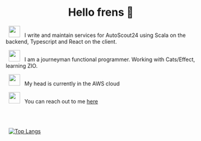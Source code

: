 <h1 align="center">Hello frens 👋</h1>


 &nbsp; <img height="30" src="https://emojipedia-us.s3.amazonaws.com/source/skype/289/man-mechanic_1f468-200d-1f527.png">
 &nbsp; I write and maintain services for AutoScout24 using Scala on the backend, Typescript and React on the client.
 
 &nbsp; <img height="30" src="https://emojipedia-us.s3.dualstack.us-west-1.amazonaws.com/thumbs/160/apple/325/scroll_1f4dc.png">
 &nbsp; I am a journeyman functional programmer. Working with Cats/Effect, learning ZIO.

 &nbsp; <img height="30" src="https://emojipedia-us.s3.dualstack.us-west-1.amazonaws.com/thumbs/120/google/313/cloud_2601-fe0f.png">
 &nbsp; My head is currently in the AWS cloud<br/>
 
 &nbsp; <img height="30" src="https://emojipedia-us.s3.dualstack.us-west-1.amazonaws.com/thumbs/120/apple/325/postbox_1f4ee.png">
 &nbsp; You can reach out to me <a href="https://hr.linkedin.com/in/ante-boti%C4%87-b81b7a159">here</a> <br/>
 
<br/>
<br/>

&nbsp; [![Top Langs](https://github-readme-stats.vercel.app/api/top-langs/?username=forgetful-functor&layout=compact&theme=merko)](https://github.com/anuraghazra/github-readme-stats)
